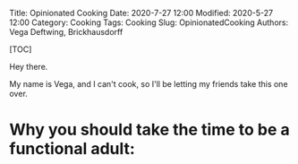 Title: Opinionated Cooking
Date: 2020-7-27 12:00
Modified: 2020-5-27 12:00
Category: Cooking
Tags: Cooking
Slug: OpinionatedCooking
Authors: Vega Deftwing, Brickhausdorff

[TOC]

Hey there.

My name is Vega, and I can't cook, so I'll be letting my friends take this one over.

# Why you should take the time to be a functional adult:

